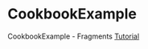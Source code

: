 # CookbookExample
CookbookExample - Fragments
      [Tutorial](https://github.com/vamz/CookbookExample/wiki/CookBook---tutorial)
